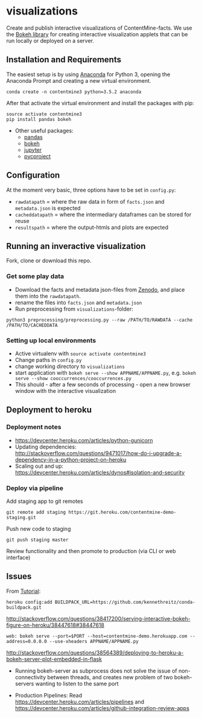 # visualizations

Create and publish interactive visualizations of ContentMine-facts. We use the [Bokeh library](http://bokeh.pydata.org/en/latest/) for creating interactive visualization applets that can be run locally or deployed on a server.

## Installation and Requirements

The easiest setup is by using [Anaconda](https://www.continuum.io/downloads) for Python 3, opening the Anaconda Prompt and creating a new virtual environment.

```
conda create -n contentmine3 python=3.5.2 anaconda
```

After that activate the virtual environment and install the packages with pip:

```
source activate contentmine3
pip install pandas bokeh
```


* Other useful packages:
  * [pandas](http://pandas.pydata.org/)
  * [bokeh](http://bokeh.pydata.org/en/latest/)
  * [jupyter](http://jupyter.org/)
  * [pycproject](https://github.com/ContentMine/pyCProject/)


## Configuration

At the moment very basic, three options have to be set in `config.py`:
* `rawdatapath` = where the raw data in form of `facts.json` and `metadata.json` is expected
* `cacheddatapath` = where the intermediary dataframes can be stored for reuse
* `resultspath` = where the output-htmls and plots are expected


## Running an inveractive visualization

Fork, clone or download this repo.

### Get some play data

* Download the facts and metadata json-files from [Zenodo](https://zenodo.org/record/58839#.V7L6wO1MdhF), and place them into the `rawdatapath`.
* rename the files into `facts.json` and `metadata.json`
* Run preprocessing from `visualizations`-folder:
```
python3 preprocessing/preprocessing.py --raw /PATH/TO/RAWDATA --cache /PATH/TO/CACHEDDATA
```

### Setting up local environments

* Active virtualenv with `source activate contentmine3`
* Change paths in `config.py`
* change working directory to `visualizations`
* start application with `bokeh serve --show APPNAME/APPNAME.py`, e.g. `bokeh serve --show cooccurrences/cooccurrences.py`
* This should - after a few seconds of processing - open a new browser window with the interactive visualization

## Deployment to heroku

### Deployment notes

* https://devcenter.heroku.com/articles/python-gunicorn
* Updating dependencies: http://stackoverflow.com/questions/9471017/how-do-i-upgrade-a-dependency-in-a-python-project-on-heroku
* Scaling out and up: https://devcenter.heroku.com/articles/dynos#isolation-and-security

### Deploy via pipeline

Add staging app to git remotes
```
git remote add staging https://git.heroku.com/contentmine-demo-staging.git
```

Push new code to staging
```
git push staging master    
```

Review functionality and then promote to production (via CLI or web interface)

## Issues

From [Tutorial](http://blog.thedataincubator.com/2015/09/painlessly-deploying-data-apps-with-bokeh-flask-and-heroku/):
```
heroku config:add BUILDPACK_URL=https://github.com/kennethreitz/conda-buildpack.git
```

http://stackoverflow.com/questions/38417200/serving-interactive-bokeh-figure-on-heroku/38447618#38447618
```
web: bokeh serve --port=$PORT --host=contentmine-demo.herokuapp.com --address=0.0.0.0 --use-xheaders APPNAME/APPNAME.py
```

http://stackoverflow.com/questions/38564389/deploying-to-heroku-a-bokeh-server-plot-embedded-in-flask


* Running bokeh-server as subprocess does not solve the issue of non-connectivity between threads, and creates new problem of two bokeh-servers wanting to listen to the same port

* Production Pipelines: Read https://devcenter.heroku.com/articles/pipelines and https://devcenter.heroku.com/articles/github-integration-review-apps
